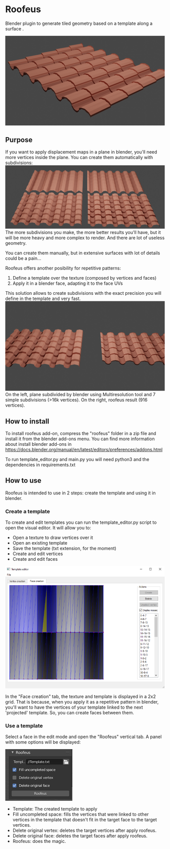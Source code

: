 # Roofeus
Blender plugin to generate tiled geometry based on a template along a surface .

![Roofeus result](images/Result.png?raw=true "Roofeus result")

## Purpose
If you want to apply displacement maps in a plane in blender, you'll need more vertices inside the plane.
You can create them automatically with subdivisions:
![Subdivision comparison](images/SubdivisionComparison.png?raw=true "Subdivision comparison")
The more subdivisions you make, the more better results you'll have, but it will be more heavy and more complex to render.
And there are lot of useless geometry.

You can create them manually, but in extensive surfaces with lot of details could be a pain...

Roofeus offers another posibility for repetitive patterns:
1) Define a template over the texture (composed by vertices and faces)
2) Apply it in a blender face, adapting it to the face UVs

This solution allows to create subdivisions with the exact precision you will define in the template and very fast.
![Roofeus result comparison](images/ResultComparison.png?raw=true "Roofeus result comparison")
On the left, plane subdivided by blender using Multiresolution tool and 7 simple subdivisions (>16k vertices). 
On the right, roofeus result (916 vertices).

## How to install
To install roofeus add-on, compress the "roofeus" folder in a zip file and install it from the blender add-ons menu.
You can find more information about install blender add-ons in https://docs.blender.org/manual/en/latest/editors/preferences/addons.html

To run template_editor.py and main.py you will need python3 and the dependencies in requirements.txt

## How to use
Roofeus is intended to use in 2 steps: create the template and using it in blender.

### Create a template
To create and edit templates you can run the template_editor.py script to open the visual editor. It will allow you to:
- Open a texture to draw vertices over it
- Open an existing template
- Save the template (txt extension, for the moment)
- Create and edit vertices
- Create and edit faces

![Template editor](images/TemplateEditor.png?raw=true "Template editor")
  
In the "Face creation" tab, the texture and template is displayed in a 2x2 grid. That is because, when you apply it as a repetitive pattern in blender,
you'll want to have the vertices of your template linked to the next 'projected' template. So, you can create faces between them.

  
### Use a template
Select a face in the edit mode and open the "Roofeus" vertical tab. A panel with some options will be displayed:

![Blender panel](images/BlenderPanel.png?raw=true "Blender panel")
- Template: The created template to apply
- Fill uncompleted space: fills the vertices that were linked to other vertices in the template that doesn't fit in the
target face to the target vertices.
- Delete original vertex: deletes the target vertices after apply roofeus.
- Delete original face: deletes the target faces after apply roofeus.
- Roofeus: does the magic.
  
